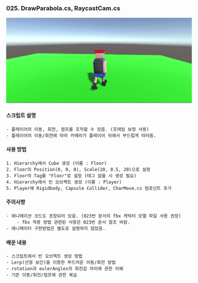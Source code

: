 ### 025. DrawParabola.cs, RaycastCam.cs

 ![LerpMove](./LerpMove.gif)


#### 스크립트 설명 
	- 플레이어의 이동, 회전, 점프를 조작할 수 있음. (프레임 보정 사용)
	- 플레이어의 이동/회전에 따라 카메라가 플레이어 뒤에서 부드럽게 따라옴.


#### 사용 방법 
	1. Hierarchy에서 Cube 생성 (이름 : Floor)
	2. Floor의 Position(0, 0, 0), Scale(20, 0.5, 20)으로 설정
	3. Floor의 Tag를 "Floor"로 설정 (태그 없을 시 생성 필요)
	4. Hierarchy에서 빈 오브젝트 생성 (이름 : Player)
	5. Player에 Rigidbody, Capsule Collider, CharMove.cs 컴포넌트 추가


#### 주의사항
	- 애니메이션 코드도 포함되어 있음. (023번 문서의 fbx 캐릭터 모델 파일 사용 권장)
		- fbx 적용 방법 관련된 사항은 023번 문서 참조 바람.
	- 애니메이터 구현방법은 별도로 설명하지 않았음.


#### 배운 내용 
	- 스크립트에서 빈 오브젝트 생성 방법
	- Lerp(선형 보간)을 이용한 부드러운 이동/회전 방법
	- rotation과 eulerAngles의 회전값 차이에 관한 이해
	- 기존 이동/회전/점프에 관한 복습

